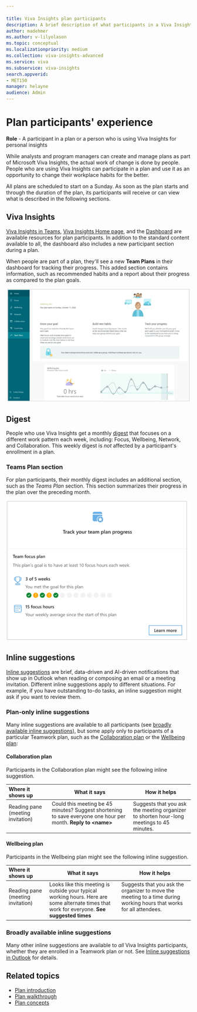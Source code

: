 ```yaml
---

title: Viva Insights plan participants
description: A brief description of what participants in a Viva Insights plan experience
author: madehmer
ms.author: v-lilyolason
ms.topic: conceptual
ms.localizationpriority: medium 
ms.collection: viva-insights-advanced 
ms.service: viva 
ms.subservice: viva-insights 
search.appverid: 
- MET150 
manager: helayne
audience: Admin
---
```


# Plan participants' experience

**Role** - A participant in a plan or a person who is using Viva Insights for personal insights

While analysts and program managers can create and manage plans as part of Microsoft Viva Insights, the actual work of change is done by people. People who are using Viva Insights can participate in a plan and use it as an opportunity to change their workplace habits for the better.

All plans are scheduled to start on a Sunday. As soon as the plan starts and through the duration of the plan, its participants will receive or can view what is described in the following sections.

<!-- THIS IS TURNED OFF FOR NOW (MAY 2019)
## Welcome email

As a program manager schedules a plan, they can choose to let participants receive an automatically generated [welcome email](../Images/WpA/Tutorials/welcome-msg-prog-partic.png) from Viva Insights. This one-time email explains the details of the plan: its sponsor, its duration, and its targets -- the habits that participants are expected to work on.  
-->

## Viva Insights

[Viva Insights in Teams](../personal/teams/viva-insights-home.md), [Viva Insights Home page](../personal/use/home-web.md), and the [Dashboard](../personal/use/dashboard-2.md) are available resources for plan participants. In addition to the standard content available to all, the dashboard also includes a new participant section during a plan.

When people are part of a plan, they'll see a new **Team Plans** in their dashboard for tracking their progress. This added section contains information, such as recommended habits and a report about their progress as compared to the plan goals.

![Participant's dashboard.](../images/wpa/tutorials/plans-dashboard2.png)

## Digest

People who use Viva Insights get a monthly [digest](../personal/use/email-digests-3.md) that focuses on a different work pattern each week, including: Focus, Wellbeing, Network, and Collaboration. This weekly digest is _not_ affected by a participant's enrollment in a plan.

### Teams Plan section

For plan participants, their monthly digest includes an additional section, such as the _Teams Plan_ section. This section summarizes their progress in the plan over the preceding month.

![Track Teams plan progress.](../images/wpa/tutorials/track-team-progress.png)

## Inline suggestions

[Inline suggestions](../personal/Use/mya-notifications.md) are brief, data-driven and AI-driven notifications that show up in Outlook when reading or composing an email or a meeting invitation. Different inline suggestions apply to different situations. For example, if you have outstanding to-do tasks, an inline suggestion might ask if you want to review them.

### Plan-only inline suggestions

Many inline suggestions are available to all participants (see [broadly available inline suggestions](#broadly-available-inline-suggestions)), but some apply only to participants of a particular Teamwork plan, such as the [Collaboration plan](#collaboration-plan) or the [Wellbeing plan](#wellbeing-plan):

#### Collaboration plan

Participants in the Collaboration plan might see the following inline suggestion<!--s-->.

| Where it shows up  | What it says | How it helps  |
| :------ |-------|---------|
|Reading pane (meeting invitation) &nbsp; &nbsp; &nbsp; &nbsp; &nbsp; &nbsp; &nbsp; &nbsp; &nbsp; &nbsp; | Could this meeting be 45 minutes? Suggest shortening to save everyone one hour per month. **Reply to &lt;name&gt;** &nbsp; &nbsp; &nbsp; &nbsp; &nbsp; &nbsp; &nbsp; &nbsp; &nbsp; &nbsp; &nbsp; &nbsp; &nbsp; &nbsp; &nbsp; &nbsp; &nbsp; &nbsp; &nbsp; &nbsp; &nbsp; &nbsp; &nbsp;  | Suggests that you ask the meeting organizer to shorten hour-long meetings to 45 minutes. |
<!--
|Meeting compose	| Some attendees have a lot of meetings this week. Is everyone required? **Mark who’s optional** &nbsp; &nbsp; &nbsp; &nbsp; &nbsp; &nbsp; &nbsp; &nbsp; &nbsp; &nbsp; &nbsp;  | Suggests that you reconsider whether everyone is required in the meeting that you are organizing, in light of the high meeting load of your invitees. |
-->

#### Wellbeing plan

Participants in the Wellbeing plan might see the following inline suggestion.

| Where it shows up  | What it says | How it helps  |
| :------ |-------|---------|
|Reading pane (meeting invitation) &nbsp; &nbsp; &nbsp; &nbsp; &nbsp; &nbsp; &nbsp; &nbsp; &nbsp; &nbsp; &nbsp;  | Looks like this meeting is outside your typical working hours. Here are some alternate times that work for everyone. **See suggested times** &nbsp; | Suggests that you ask the organizer to move the meeting to a time during working hours that works for all attendees. &nbsp; &nbsp; &nbsp; &nbsp; &nbsp; &nbsp; &nbsp; &nbsp; &nbsp; &nbsp; &nbsp; &nbsp; &nbsp; &nbsp; &nbsp; &nbsp; &nbsp; &nbsp; &nbsp; &nbsp; &nbsp; &nbsp;  |

<!-- Verifying this wording and finding out when to publish the following (Focus plan) section: 

#### Focus plan

Participants in the Focus plan might see the following inline suggestion:

| Where it shows up  | What it says | How it helps  |
| :------ |-------|---------|
|Reading pane (meeting invitation) &nbsp; &nbsp; &nbsp; &nbsp; &nbsp; &nbsp; &nbsp; &nbsp; &nbsp; &nbsp; &nbsp;  | Looks like this meeting is outside your typical working hours. Here are some alternate times that work for everyone. **See suggested times** | Suggests that you ask the organizer to move the meeting to a time during working hours that works for all attendees. &nbsp; &nbsp; &nbsp; &nbsp; &nbsp; &nbsp; &nbsp; &nbsp; &nbsp; &nbsp; &nbsp; &nbsp; &nbsp; &nbsp; &nbsp; &nbsp; &nbsp; &nbsp; &nbsp; &nbsp; &nbsp; &nbsp;  |

-->  

### Broadly available inline suggestions

Many other inline suggestions are available to _all_ Viva Insights participants, whether they are enrolled in a Teamwork plan or not. See [Inline suggestions in Outlook](../personal/use/mya-notifications.md) for details.

## Related topics

* [Plan introduction](/viva/insights/tutorials/solutionsv2-intro?toc=/viva/insights/use/toc.json&bc=/viva/insights/breadcrumb/toc.json)  
* [Plan walkthrough](/viva/insights/tutorials/solutionsv2-task?toc=/viva/insights/use/toc.json&bc=/viva/insights/breadcrumb/toc.json)
* [Plan concepts](/viva/insights/tutorials/solutionsv2-conceptual?toc=/viva/insights/use/toc.json&bc=/viva/insights/breadcrumb/toc.json)


<!-- REPLACING THe FOLLOWING TABLES WITH LINKS TO THE COMPLETE LIST IN THE MYA TOPICS

#### Get more time to focus

| Where it shows up  | What it says | How it helps  |
| :------ |-------|---------|
|Reading pane (meeting invitation) &nbsp; &nbsp; &nbsp; &nbsp; &nbsp; &nbsp; &nbsp; &nbsp; &nbsp; &nbsp; &nbsp; &nbsp;  |Looks like you have a lot of meetings this/next week. Would you like to reserve some time for focused work? **See available times** &nbsp; &nbsp; &nbsp; &nbsp; &nbsp; &nbsp; &nbsp; &nbsp; &nbsp; &nbsp; &nbsp; &nbsp; &nbsp; &nbsp; &nbsp; &nbsp; &nbsp; &nbsp;  |Reminds you (the meeting attendee who has a heavy meeting load) to book time for focused work|
|Reading pane (meeting invitation) &nbsp; &nbsp; &nbsp; &nbsp; &nbsp; &nbsp; &nbsp; &nbsp;  |This meeting conflicts with your scheduled focus time. Do you want to move your focus block? **See available times** &nbsp; &nbsp; &nbsp; &nbsp; &nbsp; &nbsp; &nbsp; &nbsp; &nbsp; &nbsp; &nbsp;  |Helps you to protect your focus time block, by suggesting that you move a booked focus session to another time when a meeting request conflicts with it.|

#### Stay up-to-date with important relationships

| Where it shows up | What it says | How it helps |
| :------ |-------|---------|
| Reading pane (email) &nbsp; &nbsp; &nbsp; &nbsp; &nbsp; &nbsp; &nbsp; &nbsp; | You may have outstanding tasks for sender. Would you like to review now? **See my tasks**   &nbsp; &nbsp; &nbsp; &nbsp; &nbsp; &nbsp; | Reminds you that there might be outstanding task items for the sender. &nbsp; &nbsp; &nbsp; &nbsp; &nbsp; &nbsp; &nbsp; &nbsp; &nbsp; &nbsp; &nbsp; &nbsp; &nbsp; &nbsp; &nbsp; &nbsp; &nbsp; &nbsp; &nbsp;  &nbsp; &nbsp;  |

#### Reduce after-hours work and team impact

| Where it shows up  | What it says | How it helps |
| :------ |-------|---------|
|Email compose &nbsp; &nbsp;  &nbsp; &nbsp; &nbsp; &nbsp; &nbsp; &nbsp; &nbsp; &nbsp; &nbsp; &nbsp;  | There are some open times during your working hours to catch up on email. **Book time**  &nbsp;  &nbsp; &nbsp; &nbsp; &nbsp; &nbsp; | Suggests that you book time during the day to do email instead of catching up after hours.  &nbsp; &nbsp; &nbsp;  &nbsp;  |

#### Build better collaboration habits

| Where it shows up  | What it says | How it helps |
| :------ |-------|---------|
|Meeting compose &nbsp; &nbsp; &nbsp; &nbsp; &nbsp; &nbsp; &nbsp; &nbsp; &nbsp; &nbsp; &nbsp; &nbsp; &nbsp; &nbsp;  | Could this meeting be 45 minutes? Build in some buffer time and save attendees time. **Shorten meeting**  &nbsp; &nbsp; &nbsp; &nbsp; &nbsp; &nbsp;|Suggests that you shorten hour-long meetings to 45 minutes. &nbsp; &nbsp; &nbsp; &nbsp; &nbsp; &nbsp; &nbsp; &nbsp; &nbsp; &nbsp; &nbsp; &nbsp; &nbsp; &nbsp; &nbsp; &nbsp; &nbsp; &nbsp; &nbsp; &nbsp; &nbsp; &nbsp; &nbsp; &nbsp; &nbsp; &nbsp; &nbsp; &nbsp; &nbsp; &nbsp; &nbsp; &nbsp; &nbsp; &nbsp; &nbsp; &nbsp; &nbsp; &nbsp; &nbsp; &nbsp; &nbsp; |

-->

